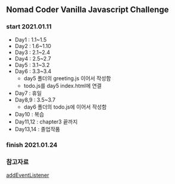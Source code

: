 ## Nomad Coder Vanilla Javascript Challenge

### start 2021.01.11

- Day1 : 1.1~1.5
- Day2 : 1.6~1.10
- Day3 : 2.1~2.4
- Day4 : 2.5~2.7
- Day5 : 3.1~3.2
- Day6 : 3.3~3.4
  - day5 폴더의 greeting.js 이어서 작성함
  - todo.js를 day5 index.html에 연결
- Day7 : 휴일
- Day8,9 : 3.5~3.7
  - day6 폴더의 todo.js에 이어서 작성함
- Day10 : 복습
- Day11,12 : chapter3 끝까지
- Day13,14 : 졸업작품

### finish 2021.01.24

### 참고자료

[addEventListener](https://developer.mozilla.org/ko/docs/Web/Events)
